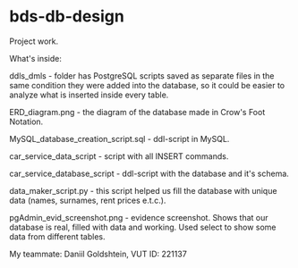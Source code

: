 # bds-db-design
Project work.

What's inside:

ddls_dmls                          - folder has PostgreSQL scripts saved as separate files in the same condition they were added into the database, so it could be easier to analyze what is inserted inside every table.

ERD_diagram.png                    - the diagram of the database made in Crow's Foot Notation.

MySQL_database_creation_script.sql - ddl-script in MySQL.

car_service_data_script            - script with all INSERT commands.

car_service_database_script        - ddl-script with the database and it's schema.

data_maker_script.py               - this script helped us fill the database with unique data (names, surnames, rent prices e.t.c.).

pgAdmin_evid_screenshot.png        - evidence screenshot. Shows that our database is real, filled with data and working. Used select to show some data from different tables.


My teammate: Daniil Goldshtein, VUT ID: 221137
